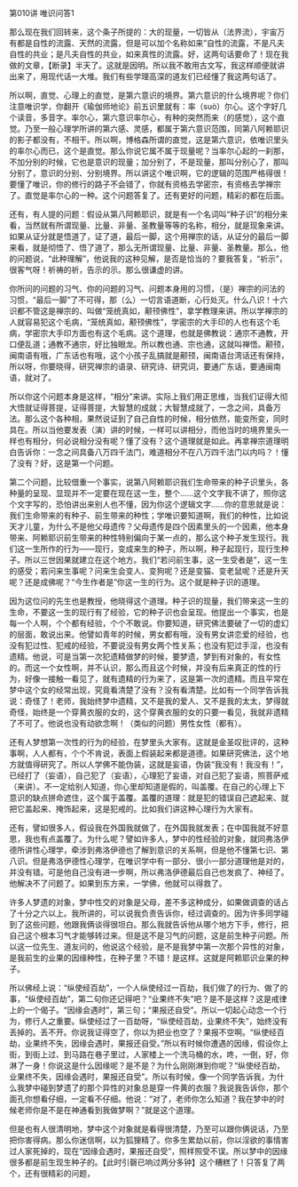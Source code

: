 第010讲 唯识问答1

那么现在我们回转来，这个条子所提的：大的现量，一切皆从（法界流），宇宙万有都是自性的流露、天然的流露，但是可以加个名称如来”自性的流露，不是凡夫自性的共业；是凡夫自性的共业，如来真性的流露。好，这两句话要命了！现在我做的文章，【断录】半天了。这就是因明。所以我不敢用古文写，我这样顺便就讲出来了，用现代话一大堆。我们有些学理高深的道友们已经懂了我这两句话了。

所以啊，直觉、心理上的直觉，是第六意识的境界。第六意识的什么境界呢？你们注意唯识学，你翻开《瑜伽师地论》前五识里就有：率（suò）尔心。这个字好几个读音，多音字。率尔心，第六意识率尔心，有种的突然而来（的感觉），这个直觉。乃至一般心理学所讲的第六感、灵感，都属于第六意识范围，同第八阿赖耶识的影子都没有，不相干。所以啊，博格森所谓的直觉，这是第六意识，依唯识里头的率尔心而已，这个是直觉。那么你说它属不属于现量呢？当率尔心起的一刹那，不加分别的时候，它也是意识的现量；加分别了，不是现量，那叫分别心了，那叫分别了，意识的分别、分别境界。所以讲这个唯识啊，它的逻辑的范围严格得很！要懂了唯识，你的修行的路子不会错了，你就有资格去学密宗，有资格去学禅宗了。直觉是率尔心的一种。这个问题答复了。还有更好的问题，精彩的都在后面。

还有，有人提的问题：假设从第八阿赖耶识，就是有一个名词叫“种子识”的相分来看，当然就有所谓现量、比量、非量、圣教量等等的名称，相分，就是现象来讲。如果从证分就是悟道了，证了道，最后一脚，这个用禅宗的话，从证分的最后一脚来看，就是彻悟了、悟了道了，那么无所谓现量、比量、非量、圣教量。那么，他的问题说，“此种理解”，他说我的这种见解，是否是恰当的？要我答复，“祈示”，很客气呀！祈祷的祈，告示的示。那么很谦虚的讲。

你所问的问题的习气、你的问题的习气、问题本身用的习惯，（是）禅宗的问法的习惯，“最后一脚”了不可得，那（么）一切言语道断，心行处灭。什么八识！十六识都不管这是禅宗的、叫做“笼统真如，颟顸佛性”，拿学教理来讲。所以学禅宗的人就容易犯这个毛病，“笼统真如，颟顸佛性”，学密宗的大手印的人也有这个毛病，学密宗大手印方面也有这个毛病。这个道理，也就是佛教说：通宗不通教，开口便乱道；通教不通宗，好比独眼龙。所以教也通、宗也通，这就叫禅悟。颟顸，闽南语有哦，广东话也有哦，这个小孩子乱搞就是颟顸，闽南语台湾话还有保持，所以呀，你要晓得，研究禅宗的语录、研究诗、研究词，要通广东话，要通闽南语，就对了。

所以你这个问题本身是这样，“相分”来讲。实际上我们用正思维，当我们证得大彻大悟就证得菩提，证得菩提，大智慧的成就；大智慧成就了，一念之间，具备万法。那么这个各种相，果然说证到了自己自性的时候，相分依然，能变所变，同时具在。所以当他要发表（演）讲的时候，一样可以讲相分，而他当时的境界里头一样也有相分，何必说相分没有呢？懂了没有？这个道理就是如此。再拿禅宗道理明白告诉你：一念之间具备八万四千法门，难道相分不在八万四千法门以内吗？！懂了没有？好，这是第一个问题。

第二个问题，比较借重一个事实，说第八阿赖耶识我们生命带来的种子识里头，各种量的呈现、显现并不一定要在现在这一生，整个……这个文字我不讲了，照你这个文字写的，恐怕讲出来别人也不懂，因为你这个逻辑文字……你的意思就是说：我们生命带来的有种子、前生带来的种性；学唯识要知道啊，我们的种性，比如说天才儿童，为什么不是他父母遗传？父母遗传是四个因素里头的一个因素，他本身带来、阿赖耶识前生带来的种性特别偏向于某一点的，那么这个种子发生现行。我们这一生所作的行为——现行，变成来生的种子，所以啊，种子起现行，现行生种子。所以三世因果就建立在这个地方。我们“若问前生事，这一生受者是”，这一生的感受；若问来生事呢？问来生会变人、变狗呢？还是变猫、变老鼠呢？还是升天呢？还是成佛呢？“今生作者是”你这一生的行为。这个就是种子识的道理。

因为这位问的先生也是教授，他晓得这个道理。种子识的现量，我们带来这一生的生命，不要这一生的现行有了经验，它的种子识也会呈现。他提出一个事实，也是每一个人啊，个个都有经验，个个不敢说。你要知道，研究佛法要破了一切的虚幻的层面，敢说出来。他譬如青年的时候，男女都有哦，没有男女讲恋爱的经验，也没有犯过性、犯戒的经验，不要说没有男女两个性关系；也没有犯过手淫，也没有遗精。他说，可是当第一次犯遗精做梦的时候，要梦遗，梦到有对象的，有女性的。而这一个女性啊，并不认识，那么而且这个时候，并没有后来真正的性的行为，好像一接触一看见了，就有遗精的行为来了，这是第一次的遗精。而且平常在梦中这个女的经常出现，究竟看清楚了没有？没有看清楚。比如有一个同学告诉我说：奇怪了！老师，我始终梦中遗精，又不是我的爱人、又不是我的太太，梦得就奇怪，始终是一个穿黄衣服的女的，这个穿黄衣服的女的只要一看见，我就非遗精了不可了。他说也没有动欲念啊！（类似的问题）男性女性（都有）。

还有人梦想第一次性的行为的经验，在梦里头大家有。这就是金圣叹批评的，这种事啊，人人都有，个个不肯说，表面上假装起来都是道德。如果研究佛法，这个地方就值得研究了。所以人学佛不能伪装，这就是妄语，伪装“我没有！我没有！”，已经打了（妄语），自己犯了（妄语），心理犯了妄语，对自己犯了妄语，照菩萨戒（来讲）。不一定给别人知道，你心里却知道是假的，叫盖覆。在自己的心理上下意识的缺点拼命遮住，这个属于盖覆。盖覆的道理：就是犯的错误自己遮起来、就把它盖起来、掩饰起来，这是犯戒的。比如我们讲这种心理行为大家有。

还有，譬如很多人，假设我在外国我就做了，在外国我就发表；在中国我就不好意思，我也有点盖覆了。为什么呢？譬如许多人，梦中的性经验的对象，就同弗洛伊德所讲性心理学，牵涉到弗洛伊德也了解到意识的关系啊，但是他不懂第七识、第八识。但是弗洛伊德性心理学，在唯识学中有一部分、很小一部分道理他是对的，并没有错。可是他自己没有进一步啊，所以弗洛伊德最后自己也发疯了、神经了。他解决不了问题了。如果到东方来，一学佛，他就可以得救了。

许多人梦遗的对象，梦中性交的对象是父母，差不多这种成分，如果做调查的话占了十分之六以上。我所讲的，可以说我负责告诉你，经过调查的。因为许多同学碰到了这些问题，他跟我俩谈得很坦白。那么我就告诉他从哪个地方下手，修行，把自己这个根本习气才能够转过来。但是这不是习气的问题，这是前生种子问题。所以这一位先生、道友问的，他说这个经验，是不是我梦中第一次那个异性的对象，是我前生的业果的因缘种性，在种子里？不错！是这样。这就是阿赖耶识业果的种子。

所以佛经上说：“纵使经百劫”，一个人纵使经过一百劫，我们做了的行为、做了的事，“纵使经百劫”，第二句你还记得吧？“业果终不失”吧？是不是这样？这是戒律上的一个偈子。“因缘会遇时”，第三句；“果报还自受”。所以一切起心动念一个行为，修行人之重要。纵使经过了一百劫呀，“纵使经百劫，业果终不失”，始终没有丢掉的。丢不开。你说我证得空了，你以为把业也空了？果报不空啊。“纵使经百劫，业果终不失，因缘会遇时，果报还自受。”所以有时候你遭遇的因缘，假设你上街，到街上过、到马路在巷子里过，人家楼上一个洗马桶的水，咚，一倒，好，你淋了一身！你说这是什么因缘呢？是不是？为什么刚刚淋到你呢？“纵使经百劫，业果终不失，因缘会遇时，果报还自受”。所以有时候，像一个同学告诉我，为什么我梦中碰到梦遗了的那个异性的对象总是穿一件黄的衣服？我说我告诉你，那个面孔你想看仔细，一定看不仔细。他说：“对了，老师你怎么知道？我在梦中的时候老师你是不是在神通看到我做梦啊？”就是这个道理。

但是也有人很清明地，梦中这个对象就是看得很清楚，乃至可以跟你俩说话，乃至把你害得病。那么你迷信啊，以为狐狸精了。你多生累劫以前，你以淫欲的事情害过人家死掉的，现在“因缘会遇时，果报还自受”，照样照受不误。所以梦中的因缘很多都是前生现生种子的。【此时引磬已响过两分多钟】这个糟糕了！只答复了两个，还有很精彩的问题，